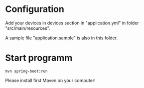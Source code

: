 # Configuration

Add your devices in devices section in "application.yml" in folder "src/main/resources".

A sample file "application.sample" is also in this folder.

# Start programm
`mvn spring-boot:run`


Please install first Maven on your computer!

